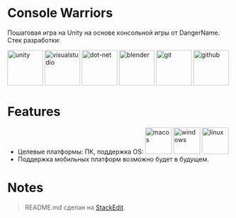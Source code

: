 # Console Warriors
Пошаговая игра на Unity на основе консольной игры от DangerName. 
Стек разработки: 

[<img src='https://cdn.jsdelivr.net/npm/simple-icons@3.0.1/icons/unity.svg' alt='unity' height='80'>](https://unity.com/ru)  [<img src='https://cdn.jsdelivr.net/npm/simple-icons@3.0.1/icons/visualstudio.svg' alt='visualstudio' height='80'>](https://unity.com/ru)  [<img src='https://cdn.jsdelivr.net/npm/simple-icons@3.0.1/icons/dot-net.svg' alt='dot-net' height='80'>](https://dotnet.microsoft.com/en-us/)  [<img src='https://cdn.jsdelivr.net/npm/simple-icons@3.0.1/icons/blender.svg' alt='blender' height='80'>](https://www.blender.org)  [<img src='https://cdn.jsdelivr.net/npm/simple-icons@3.0.1/icons/git.svg' alt='git' height='80'>](https://git-scm.com)  [<img src='https://cdn.jsdelivr.net/npm/simple-icons@3.0.1/icons/github.svg' alt='github' height='80'>](https://github.com)  

# Features
- Целевые платформы: ПК, поддержка OS: [<img src='https://cdn.jsdelivr.net/npm/simple-icons@8.9.0/icons/macos.svg' alt='macos' height='60'>](https://support.apple.com/ru-ru/macos)  [<img src='https://cdn.jsdelivr.net/npm/simple-icons@8.9.0/icons/windows.svg' alt='windows' height='60'>](https://support.microsoft.com/ru-ru/windows)  [<img src='https://cdn.jsdelivr.net/npm/simple-icons@8.9.0/icons/linux.svg' alt='linux' height='60'>](https://linux.org)  
- Поддержка мобильных платформ возможно будет в будущем. 

# Notes
> README.md сделан на [StackEdit](https://stackedit.io/).
